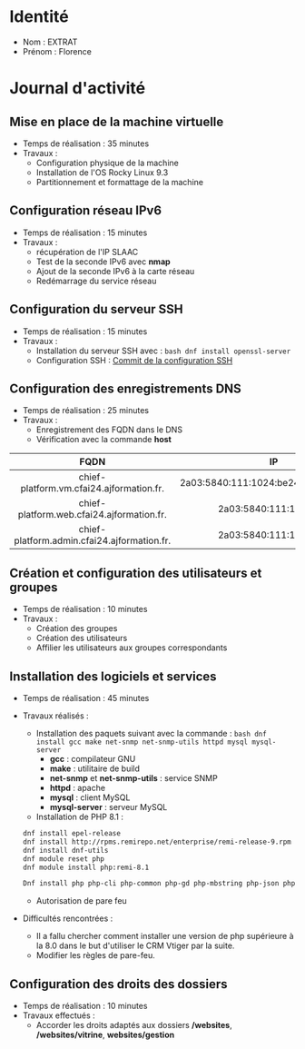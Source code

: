 # Identité

* Nom : EXTRAT
* Prénom : Florence

# Journal d'activité

## Mise en place de la machine virtuelle

* Temps de réalisation : 35 minutes
* Travaux :
    - Configuration physique de la machine
    - Installation de l'OS Rocky Linux 9.3
    - Partitionnement et formattage de la machine

## Configuration réseau IPv6
* Temps de réalisation : 15 minutes
* Travaux :
    - récupération de l'IP SLAAC
    - Test de la seconde IPv6 avec **nmap**
    - Ajout de la seconde IPv6 à la carte réseau
    - Redémarrage du service réseau

## Configuration du serveur SSH
* Temps de réalisation : 15 minutes
* Travaux : 
    - Installation du serveur SSH avec : ```bash dnf install openssl-server```
    - Configuration SSH : [Commit de la configuration SSH](https://github.com/CFAI2024-CPLR/projet_web/commit/cd0113d161b13c601ffe34469f758456fede8d4a)

## Configuration des enregistrements DNS
* Temps de réalisation : 25 minutes
* Travaux :
    - Enregistrement des FQDN dans le DNS
    - Vérification avec la commande **host**

|FQDN| IP|
| :---: | :---: |
|chief-platform.vm.cfai24.ajformation.fr.|2a03:5840:111:1024:be24:11ff:feb9:5e8b|
|chief-platform.web.cfai24.ajformation.fr.|2a03:5840:111:1024::11|
|chief-platform.admin.cfai24.ajformation.fr.|2a03:5840:111:1024::11|

## Création et configuration des utilisateurs et groupes
* Temps de réalisation : 10 minutes
* Travaux : 
    - Création des groupes
    - Création des utilisateurs
    - Affilier les utilisateurs aux groupes correspondants

## Installation des logiciels et services
* Temps de réalisation : 45 minutes
* Travaux réalisés :
    - Installation des paquets suivant avec la commande : ```bash dnf install gcc make net-snmp net-snmp-utils httpd mysql mysql-server```
        - **gcc** : compilateur GNU
        - **make** : utilitaire de build
        - **net-snmp** et **net-snmp-utils** : service SNMP
        - **httpd** : apache
        - **mysql** : client MySQL
        - **mysql-server** : serveur MySQL
    - Installation de PHP 8.1 :
    ```bash
    dnf install epel-release
    dnf install http://rpms.remirepo.net/enterprise/remi-release-9.rpm
    dnf install dnf-utils
    dnf module reset php
    dnf module install php:remi-8.1

    Dnf install php php-cli php-common php-gd php-mbstring php-json php-xml php-mysqlnd php-zip php-intl php-soap php-ldap php-bcmath php-imap
    ```
    - Autorisation de pare feu

* Difficultés rencontrées :
    - Il a fallu chercher comment installer une version de php supérieure à la 8.0 dans le but d'utiliser le CRM Vtiger par la suite.
    - Modifier les règles de pare-feu.

## Configuration des droits des dossiers
* Temps de réalisation : 10 minutes
* Travaux effectués :
    - Accorder les droits adaptés aux dossiers **/websites**, **/websites/vitrine**, **websites/gestion**